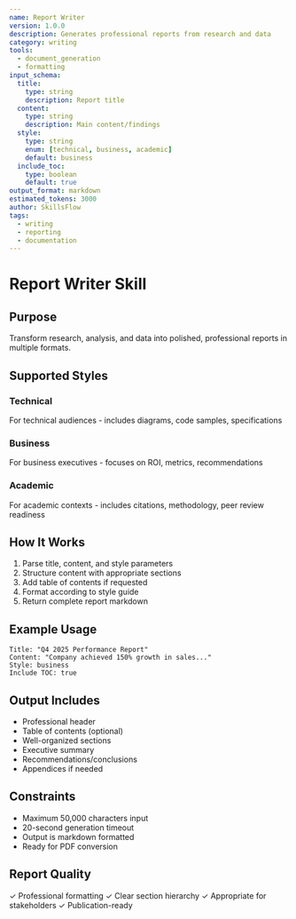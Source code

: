 ```yaml
---
name: Report Writer
version: 1.0.0
description: Generates professional reports from research and data
category: writing
tools:
  - document_generation
  - formatting
input_schema:
  title:
    type: string
    description: Report title
  content:
    type: string
    description: Main content/findings
  style:
    type: string
    enum: [technical, business, academic]
    default: business
  include_toc:
    type: boolean
    default: true
output_format: markdown
estimated_tokens: 3000
author: SkillsFlow
tags:
  - writing
  - reporting
  - documentation
---
```


# Report Writer Skill

## Purpose
Transform research, analysis, and data into polished, professional reports in multiple formats.

## Supported Styles

### Technical
For technical audiences - includes diagrams, code samples, specifications

### Business
For business executives - focuses on ROI, metrics, recommendations

### Academic
For academic contexts - includes citations, methodology, peer review readiness

## How It Works
1. Parse title, content, and style parameters
2. Structure content with appropriate sections
3. Add table of contents if requested
4. Format according to style guide
5. Return complete report markdown

## Example Usage

```
Title: "Q4 2025 Performance Report"
Content: "Company achieved 150% growth in sales..."
Style: business
Include TOC: true
```

## Output Includes
- Professional header
- Table of contents (optional)
- Well-organized sections
- Executive summary
- Recommendations/conclusions
- Appendices if needed

## Constraints
- Maximum 50,000 characters input
- 20-second generation timeout
- Output is markdown formatted
- Ready for PDF conversion

## Report Quality
✓ Professional formatting
✓ Clear section hierarchy
✓ Appropriate for stakeholders
✓ Publication-ready

